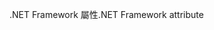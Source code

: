 <span data-ttu-id="50fdf-101">.NET Framework 屬性</span><span class="sxs-lookup"><span data-stu-id="50fdf-101">.NET Framework attribute</span></span>